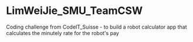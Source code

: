 # LimWeiJie_SMU_TeamCSW
Coding challenge from CodeIT_Suisse - to build a robot calculator app that calculates the minutely rate for the robot's pay
